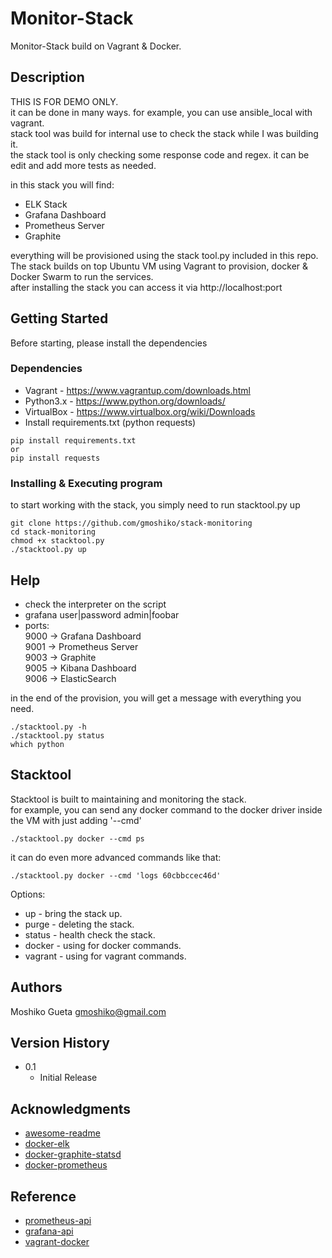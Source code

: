# Monitor-Stack

Monitor-Stack build on Vagrant & Docker.

## Description

THIS IS FOR DEMO ONLY.  
it can be done in many ways. for example, you can use ansible_local with vagrant.  
stack tool was build for internal use to check the stack while I was building it.  
the stack tool is only checking some response code and regex. it can be edit and add more tests as needed.  

in this stack you will find: 
* ELK Stack
* Grafana Dashboard
* Prometheus Server
* Graphite

everything will be provisioned using the stack tool.py included in this repo.  
The stack builds on top Ubuntu VM using Vagrant to provision, docker & Docker Swarm
to run the services.  
after installing the stack you can access it via http://localhost:port 

## Getting Started

Before starting, please install the dependencies

### Dependencies

* Vagrant - https://www.vagrantup.com/downloads.html
* Python3.x - https://www.python.org/downloads/
* VirtualBox - https://www.virtualbox.org/wiki/Downloads
* Install requirements.txt (python requests)

```
pip install requirements.txt
or
pip install requests
```

### Installing & Executing program

to start working with the stack, you simply need to run stacktool.py up

```
git clone https://github.com/gmoshiko/stack-monitoring
cd stack-monitoring
chmod +x stacktool.py
./stacktool.py up
```

## Help

* check the interpreter on the script
* grafana user|password admin|foobar
* ports:  
9000 -> Grafana Dashboard  
9001 -> Prometheus Server  
9003 -> Graphite  
9005 -> Kibana Dashboard  
9006 -> ElasticSearch  

in the end of the provision, you will get a message with everything you need.  

```
./stacktool.py -h
./stacktool.py status
which python
```

## Stacktool

Stacktool is built to maintaining and monitoring the stack.  
for example, you can send any docker command to the docker driver inside the VM with just adding '--cmd'

```
./stacktool.py docker --cmd ps
```

it can do even more advanced commands like that:

```
./stacktool.py docker --cmd 'logs 60cbbccec46d'
```
Options: 
* up - bring the stack up.
* purge - deleting the stack.
* status - health check the stack.
* docker - using for docker commands.
* vagrant - using for vagrant commands.

## Authors

Moshiko Gueta gmoshiko@gmail.com

## Version History

* 0.1
    * Initial Release

## Acknowledgments

* [awesome-readme](https://github.com/matiassingers/awesome-readme)
* [docker-elk](https://github.com/deviantony/docker-elk)
* [docker-graphite-statsd](https://github.com/hopsoft/docker-graphite-statsd)
* [docker-prometheus](https://github.com/vegasbrianc/prometheus)

## Reference

* [prometheus-api](https://prometheus.io/docs/prometheus/latest/querying/api/)
* [grafana-api](http://docs.grafana.org/http_api/auth/)
* [vagrant-docker](https://www.vagrantup.com/docs/provisioning/docker.html)
